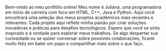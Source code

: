 Bem-vindo ao meu portfólio online! Meu nome é Juliana, uma programadora em início de carreira com foco em HTML, C++, Java e Python. Aqui você encontrará uma seleção dos meus projetos acadêmicos mais recentes e relevantes. Cada projeto aqui reflete minha paixão por criar soluções inovadoras e práticas para desafios tecnológicos. Espero que você se sinta inspirado e à vontade para explorar meus trabalhos. Se algo despertar sua curiosidade ou se quiser conversar sobre possíveis colaborações, ficarei muito feliz em bater um papo e compartilhar mais sobre o que faço.
